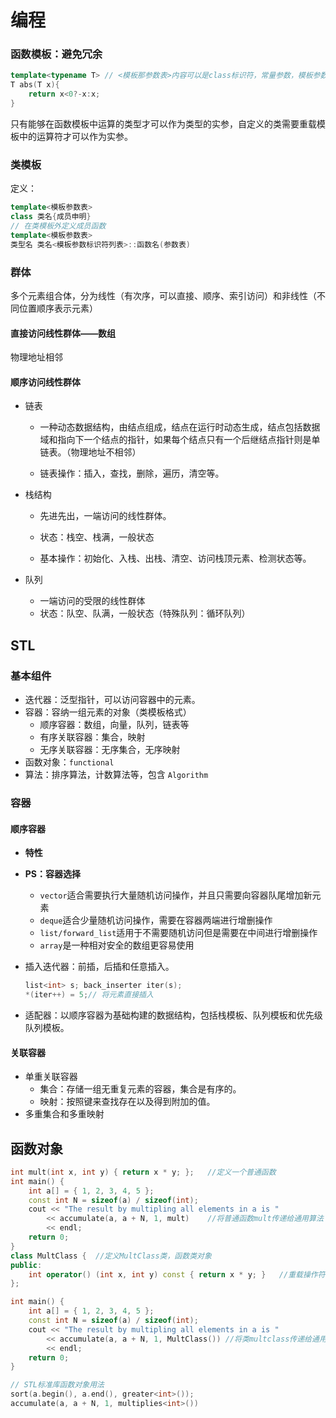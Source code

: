 # 编程

### 函数模板：避免冗余

```C++
template<typename T> // <模板那参数表>内容可以是class标识符，常量参数，模板参数
T abs(T x){
    return x<0?-x:x;
}
```

只有能够在函数模板中运算的类型才可以作为类型的实参，自定义的类需要重载模板中的运算符才可以作为实参。

### 类模板

定义：

```C++
template<模板参数表>
class 类名{成员申明}
// 在类模板外定义成员函数
template<模板参数表>
类型名 类名<模板参数标识符列表>::函数名(参数表)
```

### 群体

多个元素组合体，分为线性（有次序，可以直接、顺序、索引访问）和非线性（不同位置顺序表示元素）

#### 直接访问线性群体——数组

物理地址相邻

#### 顺序访问线性群体

- 链表

  - 一种动态数据结构，由结点组成，结点在运行时动态生成，结点包括数据域和指向下一个结点的指针，如果每个结点只有一个后继结点指针则是单链表。（物理地址不相邻）

  - 链表操作：插入，查找，删除，遍历，清空等。

- 栈结构

  - 先进先出，一端访问的线性群体。

  - 状态：栈空、栈满，一般状态
  - 基本操作：初始化、入栈、出栈、清空、访问栈顶元素、检测状态等。

- 队列
  - 一端访问的受限的线性群体
  - 状态：队空、队满，一般状态（特殊队列：循环队列）



## STL

### 基本组件

- 迭代器：泛型指针，可以访问容器中的元素。
- 容器：容纳一组元素的对象（类模板格式）
  - 顺序容器：数组，向量，队列，链表等
  - 有序关联容器：集合，映射
  - 无序关联容器：无序集合，无序映射
- 函数对象：`functional`
- 算法：排序算法，计数算法等，包含 `Algorithm`

### 容器

#### 顺序容器

- **特性**



- **PS：容器选择**
  - `vector`适合需要执行大量随机访问操作，并且只需要向容器队尾增加新元素
  - `deque`适合少量随机访问操作，需要在容器两端进行增删操作
  - `list/forward_list`适用于不需要随机访问但是需要在中间进行增删操作
  - `array`是一种相对安全的数组更容易使用

- 插入迭代器：前插，后插和任意插入。

  ```C++
  list<int> s; back_inserter iter(s);
  *(iter++) = 5;// 将元素直接插入
  ```

- 适配器：以顺序容器为基础构建的数据结构，包括栈模板、队列模板和优先级队列模板。

#### 关联容器

- 单重关联容器
  - 集合：存储一组无重复元素的容器，集合是有序的。
  - 映射：按照键来查找存在以及得到附加的值。
- 多重集合和多重映射



## 函数对象

```C++
int mult(int x, int y) { return x * y; };	//定义一个普通函数
int main() {
	int a[] = { 1, 2, 3, 4, 5 };
	const int N = sizeof(a) / sizeof(int);
	cout << "The result by multipling all elements in a is "
		<< accumulate(a, a + N, 1, mult)	//将普通函数mult传递给通用算法
		<< endl;
	return 0;
}
class MultClass	{  //定义MultClass类，函数类对象
public:
	int operator() (int x, int y) const { return x * y; }	//重载操作符operator()
};

int main() {
	int a[] = { 1, 2, 3, 4, 5 };
	const int N = sizeof(a) / sizeof(int);
	cout << "The result by multipling all elements in a is "
		<< accumulate(a, a + N, 1, MultClass())	//将类multclass传递给通用算法
		<< endl;
	return 0;
}

// STL标准库函数对象用法
sort(a.begin(), a.end(), greater<int>());
accumulate(a, a + N, 1, multiplies<int>())
```

